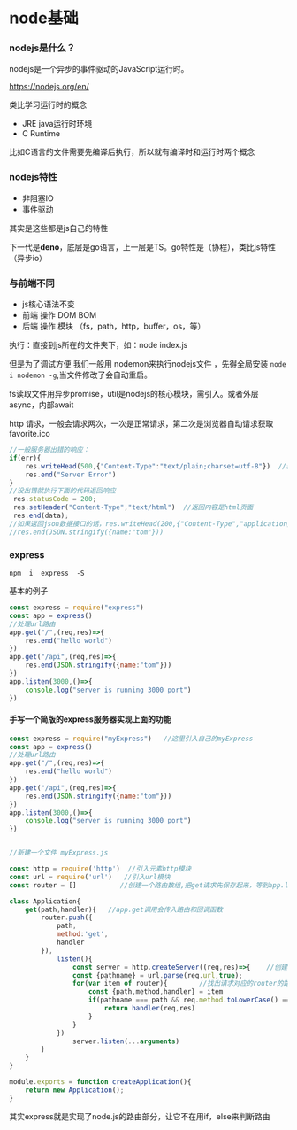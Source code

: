 # node基础

### nodejs是什么？

nodejs是一个异步的事件驱动的JavaScript运行时。

https://nodejs.org/en/

类比学习运行时的概念

- JRE  java运行时环境
- C Runtime

比如C语言的文件需要先编译后执行，所以就有编译时和运行时两个概念

### nodejs特性

- 非阻塞IO
- 事件驱动

其实是这些都是js自己的特性



下一代是**deno**，底层是go语言，上一层是TS。go特性是（协程），类比js特性 （异步io）

### 与前端不同

- js核心语法不变
- 前端 操作 DOM BOM
- 后端 操作 模块 （fs，path，http，buffer，os，等）



执行：直接到js所在的文件夹下，如：node index.js 

但是为了调试方便 我们一般用 nodemon来执行nodejs文件 ，先得全局安装 ```node i nodemon -g```,当文件修改了会自动重启。



fs读取文件用异步promise，util是nodejs的核心模块，需引入。或者外层async，内部await


http 请求，一般会请求两次，一次是正常请求，第二次是浏览器自动请求获取favorite.ico

```js
//一般服务器出错的响应：
if(err){
    res.writeHead(500,{"Content-Type":"text/plain;charset=utf-8"})  //表示响应内容是普通文本。
    res.end("Server Error")
}
//没出错就执行下面的代码返回响应 
 res.statusCode = 200;
 res.setHeader("Content-Type","text/html")  //返回内容是html页面
 res.end(data);
//如果返回json数据接口的话，res.writeHead(200,{"Content-Type","application/json"})
//res.end(JSON.stringify({name:"tom"}))
```



### express

```npm  i  express  -S``` 

基本的例子

```js
const express = require("express")
const app = express()
//处理url路由
app.get("/",(req,res)=>{
    res.end("hello world")
})
app.get("/api",(req,res)=>{
    res.end(JSON.stringify({name:"tom"}))
})
app.listen(3000,()=>{
    console.log("server is running 3000 port")
})
```

#### 手写一个简版的express服务器实现上面的功能

```js
const express = require("myExpress")   //这里引入自己的myExpress
const app = express()
//处理url路由
app.get("/",(req,res)=>{
    res.end("hello world")
})
app.get("/api",(req,res)=>{
    res.end(JSON.stringify({name:"tom"}))
})
app.listen(3000,()=>{
    console.log("server is running 3000 port")
})


//新建一个文件 myExpress.js

const http = require('http')  //引入元素http模块
const url = require('url')   //引入url模块
const router = []			//创建一个路由数组,把get请求先保存起来，等到app.listen的时候在处理

class Application{
    get(path,handler){   //app.get调用会传入路由和回调函数
        router.push({
            path,
            method:'get',
            handler
        }),
            listen(){
            	const server = http.createServer((req,res)=>{    //创建原生了服务器
                const {pathname} = url.parse(req.url,true);
                for(var item of router){		//找出请求对应的router的路由，执行回调并返回
                    const {path,method,handler} = item
                    if(pathname === path && req.method.toLowerCase() === method){
                        return handler(req,res)
                    }
                }
            })
                server.listen(...arguments)
        }
    }
}

module.exports = function createApplication(){
    return new Application();
}


```





其实express就是实现了node.js的路由部分，让它不在用if，else来判断路由

